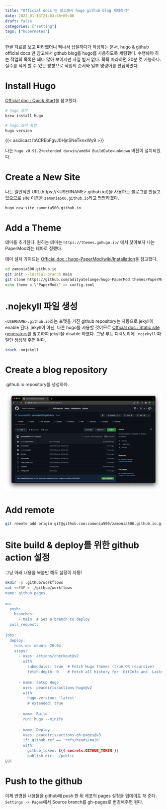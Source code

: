 ```yaml
---
title: "Official docs 만 참고해서 hugo github blog 세팅하기"
date: 2022-01-13T21:03:58+09:00
draft: false
categories: ["setting"]
tags: ["kubernetes"]
---
```


한글 자료를 보고 따라했더니 뻑나서 삽질하다가 작성하는 문서. 
hugo & github official docs 만 참고해서 github blog를 hugo를 사용하도록 세팅했다. 
수행해야 하는 작업의 목록은 꽤나 많아 보이지만 사실 별거 없다. 쭉쭉 따라하면 20분 컷 가능하다. 
실수를 적게 할 수 있는 방향으로 작업의 순서와 일부 명령어를 편집하였다. 

# Install Hugo
[Official doc : Quick Start](https://gohugo.io/getting-started/quick-start/)를 참고했다.

```bash
# hugo 설치
brew install hugo
```

```bash
# hugo 설치 확인
hugo version
```

{{< asciicast ItACREbFgvJ0HjnSNeTknxWy9 >}}

나는 `hugo v0.91.2+extended darwin/amd64 BuildDate=unknown` 버전이 설치되었다.

# Create a New Site

나는 일반적인 URL(https://\<USERNAME\>.github.io/)을 사용하는 블로그를 만들고 있으므로 site 이름을 `zamonia500.github.io`라고 명명하겠다.

```bash
hugo new site zamonia500.github.io
```

# Add a Theme

테마를 추가한다.
원하는 테마는 `https://themes.gohugo.io/` 에서 찾아보자 나는 PaperMod라는 테마로 정했다.

테마 설치 가이드는 [Official doc : hugo-PaperMod/wiki/Installation](https://github.com/adityatelange/hugo-PaperMod/wiki/Installation#method-1)을 참고했다.

```bash
cd zamonia500.github.io
git init --initial-branch main
git clone https://github.com/adityatelange/hugo-PaperMod themes/PaperMod --depth=1
echo theme = \"PaperMod\" >> config.toml
```

# .nojekyll 파일 생성

`<USERNAME>.github.io`라는 포멧을 가진 github repository는 자동으로 jekyll이 enable 된다. 
jekyll이 아닌, 다른 hugo를 사용할 것이므로 [Official doc : Static site generators](https://docs.github.com/en/pages/getting-started-with-github-pages/about-github-pages#static-site-generators)를 참고하여 jekyll을 disable 하였다. 
그냥 루트 디렉토리에 `.nojekyll` 파일만 생성해 주면 된다.

```bash
touch .nojekyll
```

# Create a blog repository

<USERNAME>.github.io repository를 생성하자.

![repo](/images/posts/settings/create-github-blog-repo.png)

# Add remote

```bash
git remote add origin git@github.com:zamonia500/zamonia500.github.io.git
```

# Site build & deploy를 위한 github action 설정

그냥 아래 내용을 복붙만 해도 설정이 자동!

```bash
mkdir -p .github/workflows
cat <<EOF > ./github/workflows
name: github pages

on:
  push:
    branches:
      - main  # Set a branch to deploy
  pull_request:

jobs:
  deploy:
    runs-on: ubuntu-20.04
    steps:
      - uses: actions/checkout@v2
        with:
          submodules: true  # Fetch Hugo themes (true OR recursive)
          fetch-depth: 0    # Fetch all history for .GitInfo and .Lastmod

      - name: Setup Hugo
        uses: peaceiris/actions-hugo@v2
        with:
          hugo-version: 'latest'
          # extended: true

      - name: Build
        run: hugo --minify

      - name: Deploy
        uses: peaceiris/actions-gh-pages@v3
        if: github.ref == 'refs/heads/main'
        with:
          github_token: ${{ secrets.GITHUB_TOKEN }}
          publish_dir: ./public
EOF
```

# Push to the github

이제 반영된 내용들을 github에 push 한 뒤 레포의 pages 설정을 업데이트 해 준다.
`Settings -> Pages`에서 Source branch를 gh-pages로 변경해주면 된다.
